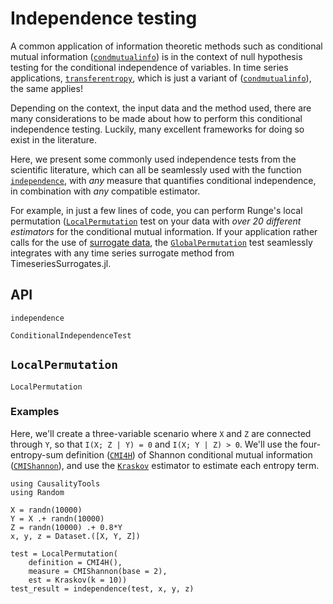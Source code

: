 # Independence testing

A common application of information theoretic methods such as conditional mutual
information ([`condmutualinfo`](@ref)) is in the context of null hypothesis testing
for the conditional independence of variables. In time series applications,
[`transferentropy`](@ref), which is just a variant of ([`condmutualinfo`](@ref)),
the same applies!

Depending on the context, the input data and the method used, there are many considerations
to be made about how to perform this conditional independence testing. Luckily, many
excellent frameworks for doing so exist in the literature.

Here, we present some commonly used independence tests from the scientific literature,
which can all be seamlessly used with the function [`independence`](@ref),
with *any* measure that quantifies conditional independence, in combination
with *any* compatible estimator. 

For example, in just a few lines of code, you can perform Runge's local permutation 
([`LocalPermutation`](@ref) test on your data with *over 20 different estimators* for
the conditional mutual information. If your application rather calls for the use
of [surrogate data](https://github.com/JuliaDynamics/TimeseriesSurrogates.jl),
the [`GlobalPermutation`](@ref) test seamlessly integrates with any
time series surrogate method from TimeseriesSurrogates.jl.

## API

```@docs
independence
```

```@docs
ConditionalIndependenceTest
```

## `LocalPermutation`

```@docs
LocalPermutation
```

### Examples

Here, we'll create a three-variable scenario where `X` and `Z` are connected through `Y`,
so that ``I(X; Z | Y) = 0`` and ``I(X; Y | Z) > 0``. We'll use the four-entropy-sum
definition ([`CMI4H`](@ref)) of Shannon conditional mutual information
([`CMIShannon`](@ref)), and use the [`Kraskov`](@ref) estimator to estimate each entropy
term.

```@example LOCAL_PERMUTATION_TEST
using CausalityTools
using Random

X = randn(10000)
Y = X .+ randn(10000)
Z = randn(10000) .+ 0.8*Y
x, y, z = Dataset.([X, Y, Z])

test = LocalPermutation(
    definition = CMI4H(),
    measure = CMIShannon(base = 2),
    est = Kraskov(k = 10))
test_result = independence(test, x, y, z)
```
